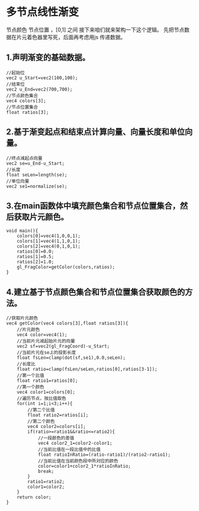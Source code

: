 # 多节点线性渐变
节点颜色
节点位置 ，[0,1] 之间
接下来咱们就来架构一下这个逻辑。 
先把节点数据在片元着色器里写死，后面再考虑用js 传递数据。

## 1.声明渐变的基础数据。
```gl
//起始位
vec2 u_Start=vec2(100,100);
//结束位
vec2 u_End=vec2(700,700);
//节点颜色集合
vec4 colors[3];
//节点位置集合
float ratios[3];
```

## 2.基于渐变起点和结束点计算向量、向量长度和单位向量。
```gl
//终点减起点向量
vec2 se=u_End-u_Start;
//长度
float seLen=length(se);
//单位向量
vec2 se1=normalize(se);
```

## 3.在main函数体中填充颜色集合和节点位置集合，然后获取片元颜色。
```gl
void main(){
    colors[0]=vec4(1,0,0,1);
    colors[1]=vec4(1,1,0,1);
    colors[2]=vec4(0,1,0,1);
    ratios[0]=0.0;
    ratios[1]=0.5;
    ratios[2]=1.0;
    gl_FragColor=getColor(colors,ratios);
}
```

## 4.建立基于节点颜色集合和节点位置集合获取颜色的方法。

```gl
//获取片元颜色
vec4 getColor(vec4 colors[3],float ratios[3]){
    //片元颜色
    vec4 color=vec4(1);
    //当前片元减起始片元的向量
    vec2 sf=vec2(gl_FragCoord)-u_Start;
    //当前片元在se上的投影长度
    float fsLen=clamp(dot(sf,se1),0.0,seLen);
    //长度比
    float ratio=clamp(fsLen/seLen,ratios[0],ratios[3-1]);
    //第一个比值
    float ratio1=ratios[0];
    //第一个颜色
    vec4 color1=colors[0];
    //遍历节点，按比值取色
    for(int i=1;i<3;i++){
        //第二个比值
        float ratio2=ratios[i];
        //第二个颜色
        vec4 color2=colors[i];
        if(ratio>=ratio1&&ratio<=ratio2){
            //一段颜色的差值
            vec4 color2_1=color2-color1;
            //当前比值在一段比值中的比值
            float ratioInRatio=(ratio-ratio1)/(ratio2-ratio1);
            //当前比值在当前颜色段中所对应的颜色
            color=color1+color2_1*ratioInRatio;
            break;
        }
        ratio1=ratio2;
        color1=color2;
    }
    return color;
}
```
